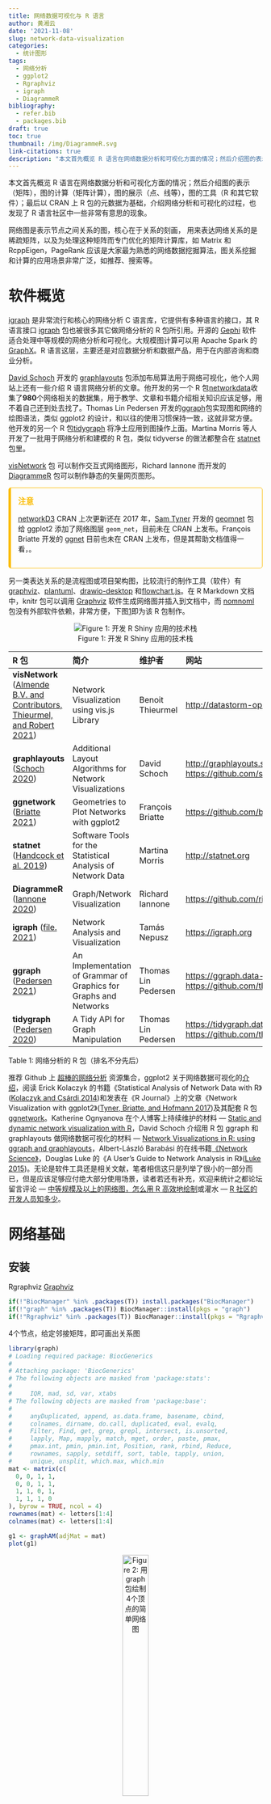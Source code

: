 ```yaml
---
title: 网络数据可视化与 R 语言
author: 黄湘云
date: '2021-11-08'
slug: network-data-visualization
categories:
  - 统计图形
tags:
  - 网络分析
  - ggplot2
  - Rgraphviz
  - igraph 
  - DiagrammeR
bibliography: 
  - refer.bib
  - packages.bib
draft: true
toc: true
thumbnail: /img/DiagrammeR.svg
link-citations: true
description: "本文首先概览 R 语言在网络数据分析和可视化方面的情况；然后介绍图的表示（矩阵），图的计算（矩阵计算），图的展示（点、线等），图的工具（R 和其它软件）；最后以 CRAN 上 R 包的元数据为基础，介绍网络分析和可视化的过程，也发现了 R 语言社区中一些非常有意思的现象。"
---
```


<style type="text/css">
.sidebar {
  border: 1px solid #ccc;
}

.rmdwarn {
  border: 1px solid #EA4335;
}

.rmdnote {
  border: 1px solid #FBBC05;
}

.rmdtip {
  border: 1px solid #34A853;
}

.sidebar, .rmdwarn, .rmdnote, .rmdtip {
  border-left-width: 5px;
  border-radius: 5px;
  padding: 1em;
  margin: 1em 0;
}

div.rmdwarn::before, div.rmdnote::before, div.rmdtip::before {
  display: block;
  font-size: 1.1em;
  font-weight: bold;
  margin-bottom: 0.25em;
}

div.rmdwarn::before {
  content: "警告";
  color: #EA4335;
}

div.rmdnote::before {
  content: "注意";
  color: #FBBC05;
}

div.rmdtip::before {
  content: "提示";
  color: #34A853;
}

.rmdinfo {
  border: 1px solid #ccc;
  border-left-width: 5px;
  border-radius: 5px;
  padding: 1em;
  margin: 1em 0;
}
div.rmdinfo::before {
  content: "声明";
  color: block;
  display: block;
  font-size: 1.1em;
  font-weight: bold;
  margin-bottom: 0.25em;
}

figure {
  text-align: center;
}

div.img {
  text-align: center;
  display: block; 
  margin-left: auto; 
  margin-right: auto;
}
</style>

本文首先概览 R 语言在网络数据分析和可视化方面的情况；然后介绍图的表示（矩阵），图的计算（矩阵计算），图的展示（点、线等），图的工具（R 和其它软件）；最后以 CRAN 上 R 包的元数据为基础，介绍网络分析和可视化的过程，也发现了 R 语言社区中一些非常有意思的现象。

网络图是表示节点之间关系的图，核心在于关系的刻画， 用来表达网络关系的是稀疏矩阵，以及为处理这种矩阵而专门优化的矩阵计算库，如 Matrix 和 RcppEigen，PageRank 应该是大家最为熟悉的网络数据挖掘算法，图关系挖掘和计算的应用场景非常广泛，如推荐、搜索等。

# 软件概览

[igraph](https://github.com/igraph/igraph) 是非常流行和核心的网络分析 C 语言库，它提供有多种语言的接口，其 R 语言接口 [igraph](https://github.com/igraph/rigraph) 包也被很多其它做网络分析的 R 包所引用。开源的 [Gephi](https://github.com/gephi/gephi) 软件适合处理中等规模的网络分析和可视化。大规模图计算可以用 Apache Spark 的 [GraphX](https://spark.apache.org/graphx/)。R 语言这层，主要还是对应数据分析和数据产品，用于在内部咨询和商业分析。

[David Schoch](http://mr.schochastics.net/) 开发的 [graphlayouts](https://github.com/schochastics/graphlayouts) 包添加布局算法用于网络可视化，他个人网站上还有一些介绍 R 语言网络分析的文章。他开发的另一个 R 包[networkdata](https://github.com/schochastics/networkdata)收集了**980**个网络相关的数据集，用于教学、文章和书籍介绍相关知识应该足够，用不着自己还到处去找了。Thomas Lin Pedersen 开发的[ggraph](https://github.com/thomasp85/ggraph)包实现图和网络的绘图语法，类似 ggplot2 的设计，和以往的使用习惯保持一致，这就非常方便。他开发的另一个 R 包[tidygraph](https://github.com/thomasp85/tidygraph) 将净土应用到图操作上面。Martina Morris 等人开发了一批用于网络分析和建模的 R 包，类似 tidyverse 的做法都整合在 [statnet](https://github.com/statnet) 包里。

[visNetwork](https://github.com/datastorm-open/visNetwork) 包 可以制作交互式网络图形，Richard Iannone 而开发的[DiagrammeR](https://github.com/rich-iannone/DiagrammeR) 包可以制作静态的矢量网页图形。

<div class="rmdnote">

[networkD3](https://github.com/christophergandrud/networkD3) CRAN 上次更新还在 2017 年，[Sam Tyner](https://sctyner.me/) 开发的 [geomnet](https://github.com/sctyner/geomnet) 包给 ggplot2 添加了网络图层 `geom_net`，目前未在 CRAN 上发布。François Briatte 开发的 [ggnet](https://github.com/briatte/ggnet) 目前也未在 CRAN 上发布，但是其帮助文档值得一看，[](https://briatte.github.io/ggnet/)。

</div>

另一类表达关系的是流程图或项目架构图，比较流行的制作工具（软件）有[graphviz](https://gitlab.com/graphviz/graphviz)、[plantuml](https://github.com/plantuml/plantuml)、[drawio-desktop](https://github.com/jgraph/drawio-desktop) 和[flowchart.js](https://github.com/adrai/flowchart.js)。在 R Markdown 文档中，knitr 包可以调用 [Graphviz](https://www.graphviz.org/) 软件生成网络图并插入到文档中，而 [nomnoml](https://github.com/rstudio/nomnoml) 包没有外部软件依赖，非常方便，下图<a href="#fig:nomnoml">1</a>即为该 R 包制作。

<figure>
<img src="https://user-images.githubusercontent.com/12031874/120408326-6190a900-c381-11eb-9dcf-9881d33fa2b6.png" class="full" alt="Figure 1: 开发 R Shiny 应用的技术栈" /><figcaption aria-hidden="true">Figure 1: 开发 R Shiny 应用的技术栈</figcaption>
</figure>

| R 包                                                                                          | 简介                                                             | 维护者              | 网站                                                                               | 协议                 |
|:----------------------------------------------------------------------------------------------|:-----------------------------------------------------------------|:--------------------|:-----------------------------------------------------------------------------------|:---------------------|
| **visNetwork** ([Almende B.V. and Contributors, Thieurmel, and Robert 2021](#ref-visNetwork)) | Network Visualization using vis.js Library                       | Benoit Thieurmel    | http://datastorm-open.github.io/visNetwork/                                        | MIT + file LICENSE   |
| **graphlayouts** ([Schoch 2020](#ref-graphlayouts))                                           | Additional Layout Algorithms for Network Visualizations          | David Schoch        | http://graphlayouts.schochastics.net/ https://github.com/schochastics/graphlayouts | MIT + file LICENSE   |
| **ggnetwork** ([Briatte 2021](#ref-ggnetwork))                                                | Geometries to Plot Networks with ggplot2                         | François Briatte    | https://github.com/briatte/ggnetwork                                               | GPL-3                |
| **statnet** ([Handcock et al. 2019](#ref-statnet))                                            | Software Tools for the Statistical Analysis of Network Data      | Martina Morris      | http://statnet.org                                                                 | GPL-3 + file LICENSE |
| **DiagrammeR** ([Iannone 2020](#ref-DiagrammeR))                                              | Graph/Network Visualization                                      | Richard Iannone     | https://github.com/rich-iannone/DiagrammeR                                         | MIT + file LICENSE   |
| **igraph** ([file. 2021](#ref-igraph))                                                        | Network Analysis and Visualization                               | Tamás Nepusz        | https://igraph.org                                                                 | GPL (>= 2)           |
| **ggraph** ([Pedersen 2021](#ref-ggraph))                                                     | An Implementation of Grammar of Graphics for Graphs and Networks | Thomas Lin Pedersen | https://ggraph.data-imaginist.com https://github.com/thomasp85/ggraph              | MIT + file LICENSE   |
| **tidygraph** ([Pedersen 2020](#ref-tidygraph))                                               | A Tidy API for Graph Manipulation                                | Thomas Lin Pedersen | https://tidygraph.data-imaginist.com https://github.com/thomasp85/tidygraph        | MIT + file LICENSE   |

Table 1: 网络分析的 R 包（排名不分先后）

推荐 Github 上 [超棒的网络分析](https://github.com/briatte/awesome-network-analysis) 资源集合，ggplot2 关于网络数据可视化的[介绍](https://ggplot2-book.org/networks.html)，阅读 Erick Kolaczyk 的书籍《Statistical Analysis of Network Data with R》([Kolaczyk and Csárdi 2014](#ref-Kolaczyk2014))和发表在《R Journal》上的文章《Network Visualization with ggplot2》([Tyner, Briatte, and Hofmann 2017](#ref-Tyner2017))及其配套 R 包 [ggnetwork](https://github.com/briatte/ggnetwork)。Katherine Ognyanova 在个人博客上持续维护的材料 — [Static and dynamic network visualization with R](https://kateto.net/network-visualization)，David Schoch 介绍用 R 包 ggraph 和 graphlayouts 做网络数据可视化的材料 — [Network Visualizations in R: using ggraph and graphlayouts](http://mr.schochastics.net/netVizR.html)，Albert-László Barabási 的在线书籍[《Network Science》](http://networksciencebook.com/)，Douglas Luke 的《A User’s Guide to Network Analysis in R》([Luke 2015](#ref-Luke2015))。无论是软件工具还是相关文献，笔者相信这只是列举了很小的一部分而已，但是应该足够应付绝大部分使用场景，读者若还有补充，欢迎来统计之都论坛留言评论 — [中等规模及以上的网络图，怎么用 R 高效地绘制](https://d.cosx.org/d/419292)或灌水 — [R 社区的开发人员知多少](https://d.cosx.org/d/420670)。

# 网络基础

## 安装

Rgraphviz [Graphviz](https://www.graphviz.org/)

``` r
if(!"BiocManager" %in% .packages(T)) install.packages("BiocManager")
if(!"graph" %in% .packages(T)) BiocManager::install(pkgs = "graph")
if(!"Rgraphviz" %in% .packages(T)) BiocManager::install(pkgs = "Rgraphviz")
```

4个节点，给定邻接矩阵，即可画出关系图

``` r
library(graph)
# Loading required package: BiocGenerics
# 
# Attaching package: 'BiocGenerics'
# The following objects are masked from 'package:stats':
# 
#     IQR, mad, sd, var, xtabs
# The following objects are masked from 'package:base':
# 
#     anyDuplicated, append, as.data.frame, basename, cbind,
#     colnames, dirname, do.call, duplicated, eval, evalq,
#     Filter, Find, get, grep, grepl, intersect, is.unsorted,
#     lapply, Map, mapply, match, mget, order, paste, pmax,
#     pmax.int, pmin, pmin.int, Position, rank, rbind, Reduce,
#     rownames, sapply, setdiff, sort, table, tapply, union,
#     unique, unsplit, which.max, which.min
mat <- matrix(c(
  0, 0, 1, 1,
  0, 0, 1, 1,
  1, 1, 0, 1,
  1, 1, 1, 0
), byrow = TRUE, ncol = 4)
rownames(mat) <- letters[1:4]
colnames(mat) <- letters[1:4]
```

``` r
g1 <- graphAM(adjMat = mat)
plot(g1)
```

<figure>
<img src="https://user-images.githubusercontent.com/12031874/67205314-193da500-f442-11e9-834f-2617220aa084.png" style="width:35.0%" alt="Figure 2: 用 graph 包绘制4个顶点的简单网络图" /><figcaption aria-hidden="true">Figure 2: 用 <strong>graph</strong> 包绘制4个顶点的简单网络图</figcaption>
</figure>

用函数 `randomGraph()` 随机生成一个网络图

``` r
set.seed(123)
V <- letters[1:10] # 图的顶点
M <- 1:4  # 选择生成图的
g2 <- randomGraph(V, M, p = 0.2)
numEdges(g2)  # 边的个数
# [1] 16
edgeNames(g2) # 边的名字，无向图顶点之间用 ~ 连接
#  [1] "a~b" "a~d" "a~e" "a~f" "a~h" "b~f" "b~d" "b~e" "b~h" "c~h"
# [11] "d~e" "d~f" "d~h" "e~f" "e~h" "f~h"
```

V 和 M 的数量，以及 p 的值决定图的稠密程度。

``` r
plot(g2)
```

<figure>
<img src="https://user-images.githubusercontent.com/12031874/67205315-193da500-f442-11e9-88c8-e053a35a2168.png" style="width:45.0%" alt="Figure 3: 用 graph 包生成10个顶点的随机网络图" /><figcaption aria-hidden="true">Figure 3: 用 <strong>graph</strong> 包生成10个顶点的随机网络图</figcaption>
</figure>

换个布局

``` r
plot(g2, "neato")
```

<figure>
<img src="https://user-images.githubusercontent.com/12031874/67205319-19d63b80-f442-11e9-83c8-6c68b1793526.png" style="width:55.0%" alt="Figure 4: neato 布局" /><figcaption aria-hidden="true">Figure 4: neato 布局</figcaption>
</figure>

``` r
plot(g2, "twopi")
```

<figure>
<img src="https://user-images.githubusercontent.com/12031874/67205321-19d63b80-f442-11e9-88e0-b783d3daa5f7.png" style="width:55.0%" alt="Figure 5: twopi 布局" /><figcaption aria-hidden="true">Figure 5: twopi 布局</figcaption>
</figure>

# CRAN 关系网络

network-with-r 基于 CRAN 数据，分析 R 语言社区开发者关系网络。首先展示当前 R 语言社区的一些基本概览信息，目的是让外行或入坑不深的人有所了解。
分析对象是人及其关系，价值会更高，更能吸引读者，其次 R 包依赖和贡献关系。
邮箱后缀 @符号后面的部分，根据邮箱查所属国家，地区，开发者的邮箱分布，所属大学、企业分布。单个人物和集体人物。
在 R 会开始之前发出来，比较应景。已经在这个事情上搞来搞去，搞了很多时间了，今天算是交作业了。围绕生态环境来写和分析，最后思考，如何引领，站在核心开发者的视角，基金会的视角来看，对统计之都有没有一些启示。

[R 语言历史—再回首，已恍然如梦](http://blog.revolutionanalytics.com/2017/10/updated-history-of-r.html) 歌声响起。

[明朝那些事儿的那些事儿](https://bjt.name/2012/09/04/ming-dynasty.html) 人物关系分析，

[十八般武艺，谁主天下？](https://cosx.org/2013/02/jinyong-fiction-mining)。

[谈学习](https://d.cosx.org/d/419662)贴了一个 R 包作者关系网络的例子，

[如何提取R包中贡献者名字](https://d.cosx.org/d/419629)，

``` r
# 逆向依赖
tools::package_dependencies(reverse = TRUE, which = "most", recursive = "strong")
```

``` r
Sys.setenv(R_CRAN_WEB = "https://mirrors.tuna.tsinghua.edu.cn/CRAN")
pdb <- tools::CRAN_package_db()
# 强依赖 igraph 包的 R 包
igraph_deps <- tools::dependsOnPkgs('igraph', installed = pdb, recursive = FALSE)
```

``` r
pdb2 <- subset(pdb, select = c("Package", "Maintainer"), subset = Package %in% igraph_deps)
pdb2
#                    Package
# 123               adegenet
# 188                    AFM
# 247                    akc
# 255               alakazam
# 357   AnimalHabitatNetwork
# 362               anipaths
# 431               apisensr
# 473             archeofrag
# 542              arulesViz
....
```

<figure>
<img src="https://user-images.githubusercontent.com/12031874/138590902-8d631fc8-37d2-4adc-8710-561cefe40697.jpg" style="width:55.0%" alt="Figure 6: R 包依赖关系网络" /><figcaption aria-hidden="true">Figure 6: R 包依赖关系网络</figcaption>
</figure>

# 环境信息

在 RStudio IDE 内编辑本文的 R Markdown 源文件，用 **blogdown** 构建网站，[Hugo](https://github.com/gohugoio/hugo) 渲染 knitr 之后的 Markdown 文件，得益于 **blogdown** 对 R Markdown 格式的支持，图、表和参考文献的交叉引用非常方便，省了不少文字编辑功夫。文中使用了多个 R 包，为方便复现本文内容，下面列出详细的环境信息：

``` r
xfun::session_info(packages = c(
  "knitr", "rmarkdown", "blogdown", "data.table"
))
# R version 4.1.2 (2021-11-01)
# Platform: x86_64-apple-darwin17.0 (64-bit)
# Running under: macOS Big Sur 10.16
# 
# Locale: en_US.UTF-8 / en_US.UTF-8 / en_US.UTF-8 / C / en_US.UTF-8 / en_US.UTF-8
# 
# Package version:
#   base64enc_0.1.3   blogdown_1.6      bookdown_0.24    
#   data.table_1.14.2 digest_0.6.28     evaluate_0.14    
#   fastmap_1.1.0     glue_1.5.0        graphics_4.1.2   
#   grDevices_4.1.2   highr_0.9         htmltools_0.5.2  
#   httpuv_1.6.3      jquerylib_0.1.4   jsonlite_1.7.2   
#   knitr_1.36        later_1.3.0       magrittr_2.0.1   
#   methods_4.1.2     mime_0.12         promises_1.2.0.1 
#   R6_2.5.1          Rcpp_1.0.7        rlang_0.4.12     
#   rmarkdown_2.11    servr_0.24        stats_4.1.2      
#   stringi_1.7.5     stringr_1.4.0     tinytex_0.35     
#   tools_4.1.2       utils_4.1.2       xfun_0.28        
#   yaml_2.2.1       
# 
# Pandoc version: 2.16.1
# 
# Hugo version: 0.89.2
```

# 参考文献

<div id="refs" class="references csl-bib-body hanging-indent">

<div id="ref-visNetwork" class="csl-entry">

Almende B.V. and Contributors, Benoit Thieurmel, and Titouan Robert. 2021. *visNetwork: Network Visualization Using Vis.js Library*. <http://datastorm-open.github.io/visNetwork/>.

</div>

<div id="ref-ggnetwork" class="csl-entry">

Briatte, François. 2021. *Ggnetwork: Geometries to Plot Networks with Ggplot2*. <https://github.com/briatte/ggnetwork>.

</div>

<div id="ref-igraph" class="csl-entry">

file., See AUTHORS. 2021. *Igraph: Network Analysis and Visualization*. <https://igraph.org>.

</div>

<div id="ref-statnet" class="csl-entry">

Handcock, Mark S., David R. Hunter, Carter T. Butts, Steven M. Goodreau, Pavel N. Krivitsky, Skye Bender-deMoll, and Martina Morris. 2019. *Statnet: Software Tools for the Statistical Analysis of Network Data*. <http://statnet.org>.

</div>

<div id="ref-DiagrammeR" class="csl-entry">

Iannone, Richard. 2020. *DiagrammeR: Graph/Network Visualization*. <https://github.com/rich-iannone/DiagrammeR>.

</div>

<div id="ref-Kolaczyk2014" class="csl-entry">

Kolaczyk, Eric D., and Gábor Csárdi. 2014. *Statistical Analysis of Network Data with r*. Springer, New York, NY. <https://doi.org/10.1007/978-1-4939-0983-4>.

</div>

<div id="ref-Luke2015" class="csl-entry">

Luke, Douglas. 2015. *A User’s Guide to Network Analysis in r*. Springer, Cham. <https://doi.org/10.1007/978-3-319-23883-8>.

</div>

<div id="ref-tidygraph" class="csl-entry">

Pedersen, Thomas Lin. 2020. *Tidygraph: A Tidy API for Graph Manipulation*. <https://CRAN.R-project.org/package=tidygraph>.

</div>

<div id="ref-ggraph" class="csl-entry">

———. 2021. *Ggraph: An Implementation of Grammar of Graphics for Graphs and Networks*. <https://CRAN.R-project.org/package=ggraph>.

</div>

<div id="ref-graphlayouts" class="csl-entry">

Schoch, David. 2020. *Graphlayouts: Additional Layout Algorithms for Network Visualizations*. <https://CRAN.R-project.org/package=graphlayouts>.

</div>

<div id="ref-Tyner2017" class="csl-entry">

Tyner, Sam, François Briatte, and Heike Hofmann. 2017. “<span class="nocase">Network Visualization with ggplot2</span>.” *The R Journal* 9 (1): 27–59. <https://doi.org/10.32614/RJ-2017-023>.

</div>

</div>
